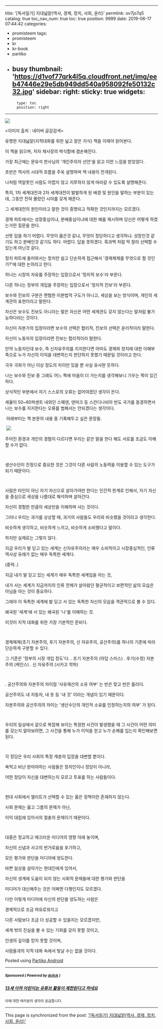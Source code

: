 
---
title: '[독서일기] 지대넓얕(역사, 경제, 정치, 사회, 윤리)'
permlink: ov7jo7q5
catalog: true
toc_nav_num: true
toc: true
position: 9999
date: 2019-06-17 07:44:42
categories:
- promisteem
tags:
- promisteem
- kr
- kr-book
- partiko
- busy
thumbnail: 'https://d1vof77qrk4l5q.cloudfront.net/img/eeb47446e29e5db949dd540a958092fe50132c32.jpg'
sidebar:
    right:
        sticky: true
widgets:
    -
        type: toc
        position: right
---


![](https://d1vof77qrk4l5q.cloudfront.net/img/eeb47446e29e5db949dd540a958092fe50132c32.jpg)

<이미지 출처 : 네이버 글감검색>

유명한 지대넓얕(지적대화를 위한 넓고 얕은 지식) 책을 이제야 읽어본다.

이 책을 읽으며, 저자 채사장의 박식함에 겸손해진다.

가장 최근에는 문유석 판사님의 '개인주의자 선언'을 읽고 이런 느낌을 받았었다.

초반은 역사의 시대적 흐름을 주욱 설명하며 책 내용이 전개된다.

나처럼 역알못인 사람도 어렵지 않고 지루하지 않게 따라갈 수 있도록 설명해준다.

특히, 1차 세계대전과 2차 세계대전이 발발하게 된 배경 및 원인을 말하는 부분이 있는데,
그동안 전혀 몰랐던 시야를 갖게 해준다. 

그 세계대전의 원인이라고 말한 것이 증명되고 적확한 것인지까지는 모르겠다.

경제 파트에서는 성장중심이냐, 분배중심이냐에 대한 예를 제시하며 당신은 어떻게 하겠는가란 질문을 한다.

선뜻 답을 하기 어렵다. 무엇이 옳은것 같냐, 무엇이 정당하다고 생각하냐. 성장인것 같기도 하고 분배인것 같기도 하다. 
어렵다. 답을 못하겠다. 흑과백 처럼 딱 잘라 선택할 수 있는게 아닌것 같다.

정치 파트에 들어와서는 정치란 쉽고 단순하게 접근해서 '경제체제를 무엇으로 할 것인가?'에 대한 논의라고 한다. 

하나는 시장의 자유를 주장하는 입장으로서 '정치적 보수'라 부른다. 

다른 하나는 정부의 개입을 주장하는 입장으로서 '정치적 진보'라 부른다.

보수와 진보의 구분은 편협한 이분법적 구도가 아니고, 세상을 보는 방식이며, 개인의 세계관의 표현이라고 말한다. 

자신은 보수도 진보도 아니라는 말은 자신은 어떤 세계관도 갖지 않는다는 말처럼 불가능하다라는 것이다.

자신이 자본가의 입장이라면 보수의 선택은 합리적, 진보의 선택은 윤리적이라 말한다. 

자신이 노동자의 입장이라면 진보는 합리적이라 말한다.

만약 노동자인데 보수, 즉 신자유주의를 지지한다면 아마도 경제와 정치에 대한 이해부족으로 누가 자신의 이익을 대변하는지 판단하지 못했기 때문일 것이라고 한다.

극우 극좌가 아닌 이상 정도의 차이만 있을 뿐 사실 유사한 듯하다. 

나는 보수와 진보 중 그래도 어느 쪽에 마음이 더 가는지를 생각해보니 기우는 쪽이 있긴 하다.

상식적인 부분에서 자기 스스로의 오류는 없어야겠단 생각이 든다. 

세율이 50~60퍼센트 내외인 스웨덴, 덴마크 등 스칸디나비아 반도 국가를 동경하면서 나는 보수를 지지한다는 오류를 범해서는 안되겠다는 생각이다.

​
아래부터는 책 본문의 내용 중 기록해두고 싶은 문장들.

​
![](https://i.imgur.com/HckzDOK.gif)


주어진 환경과 개인의 경험이 다르다면 우리는 같은 말을 한다 해도 서로를 조금도 이해할 수가 없다.

​

생산수단이 진정으로 중요한 것은 그것이 다른 사람의 노동력을 이용할 수 있는 도구가 되기 때문이다.

​

사람은 타인이 아닌 자기 자신으로 살아가야만 한다는 인간적 한계로 인해서, 
자기 자신을 중심으로 세상을 나름대로 해석하며 살아간다.

자신이 경험한 만큼의 세상만을 이해하며 사는 것이다.

그러니 우리는 과거를 상상할 때, 과거의 사람들도 우리와 비슷했을 것이라고 생각한다.

비슷하게 생각하고, 비슷하게 느끼고, 비슷하게 소비했다고 말이다.

하지만 실제로는 그렇지 않다. 

지금 우리가 발 딛고 있는 세계는 신자유주의라는 매우 소비적이고 시장중심적인, 
인류 역사상 유례가 없는 매우 독특한 세계다.

(중략..) 

지금 내가 발 딛고 있는 세계가 매우 독특한 세계임을 아는 것, 

내가 사는 세계가 지금까지의 인류 전체가 살아왔던 
평균적이고 보편적인 삶의 모습은 아님을 아는 것이 중요하다.

그래야 이 독특한 세계에 발 딛고 서 있는 독특한 자신의 모습을 객관적으로 볼 수 있다. 

왜곡된 '세계'에 서 있는 왜곡된 '나'를 이해하는 것.

이것이 지적 대화를 위한 가장 기본적인 준비다.

​

경제체제(초기 자본주의, 후기 자본주의, 신 자유주의, 공산주의)를 하나의 기준에 따라 단순하게 구분할 수 있다.

그 기준은 '정부의 시장 개입 정도'다.
. 초기 자본주의 (아담 스미스)
. 후기(수정) 자본주의 (케인스)
. 신 자유주의 (시카고 학파)

​

. 공산주의와 자본주의 차이점
'사유재산의 소유 여부' 는 반은 맞고 반은 틀리다. 

공산주의도 내 자동차, 내 옷 등 '내 것' 이라는 개념이 있기 때문이다.

자본주의와 공산주의의 차이는 '생산수단의 개인적 소유를 인정하는지의 여부' 가 된다.

​

우리의 일상에서 겉으로 복잡해 보이는 특정한 사건이 발생했을 때 
그 사건이 어떤 의미를 갖는지 알아보려면, 
그 사건을 통해 누가 이익을 얻고 누가 손해를 입는지 확인해보면 된다.

​

각 정당은 우리 사회의 특정 계층의 입장을 대변할 뿐이다.

욕먹고 비난 받아야하는 사람들은 정치인이나 정당이 아니라, 

어떤 정당이 자신을 대변하는지 모르고 투표를 하는 사람들이다.

​

현대 사회에서 엘리트가 선택할 수 있는 옳은 정책이란 존재하지 않는다. 

사회 문제는 옳고 그름의 문제가 아닌, 

이익 대립에 있어서의 절충의 문제이기 때문이다.

​

대중은 정교하고 매끄러운 미디어의 영향 아래 놓이며, 

자신의 신념과 사고의 번거로움을 포기하고, 

모든 평가와 판단을 미디어에 양도한다.

바쁜 일상을 살아가는 현대인에게 있어서, 

자신의 생계에 도움이 되지 않는 사회적 문제들에 대한 평가와 판단을 

미디어가 대신해주는 것은 어쩌면 다행인지도 모르겠다.

다만 이렇게 미디어에 자신의 판단을 양도하는 사람은 

경제적으로 조금 여유로워지고 

다른 사람보다 조금 더 성공할 수 있을지는 모르겠지만, 

세계 밖의 진실을 볼 수 있는 기회를 갖지 못할 것이고, 

인생의 깊이를 얻지 못할 것이며, 

사람들과의 지적 대화 속에서 빛날 수는 없을 것이다.






Posted using [Partiko Android](https://partiko.app/referral/lucky2015)

---

#####  <sub> **Sponsored ( Powered by [dclick](https://www.dclick.io) )** </sub>
##### [13세 이하 어린이는 유튜브 활동이 제한된다고 하네요](https://api.dclick.io/v1/c?x=eyJhbGciOiJIUzI1NiIsInR5cCI6IkpXVCJ9.eyJjIjoibHVja3kyMDE1IiwicyI6Im92N2pvN3E1IiwiYSI6WyJ0LTE4ODYiXSwidXJsIjoiaHR0cHM6Ly9zdGVlbWl0LmNvbS9rci9Ac2luZG9qYS8xMyIsImlhdCI6MTU2MDc1NzU0OCwiZXhwIjoxODc2MTE3NTQ4fQ.pjiDYU2hEpN2OmKh1J7XW2imatDgyK6guxP11OWTWjk)
<sup>이에 대한 여러분의 생각이 궁금합니다.</sup>

- - -

This page is synchronized from the post: ['[독서일기] 지대넓얕(역사, 경제, 정치, 사회, 윤리)'](https://steemit.com/@lucky2015/ov7jo7q5)
